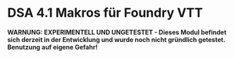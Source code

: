 # DSA 4.1 Makros für Foundry VTT

**WARNUNG: EXPERIMENTELL UND UNGETESTET - Dieses Modul befindet sich derzeit in der Entwicklung und wurde noch nicht gründlich getestet. Benutzung auf eigene Gefahr!**
